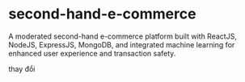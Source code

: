 # second-hand-e-commerce

A moderated second-hand e-commerce platform built with ReactJS, NodeJS, ExpressJS, MongoDB, and integrated machine learning for enhanced user experience and transaction safety.

thay đổi
